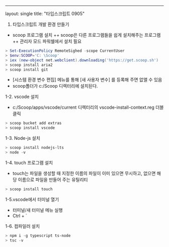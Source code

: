 ---
layout: single
title: "타입스크립트 0905"

1. 타입스크립트 개발 환경 만들기
+ scoop 프로그램 설치
++ scoop은 다른 프로그램들을 쉽게 설치해주는 프로그램
++ 관리자 모드 파워쉘에서 설치 필요

```powershell
> Set-ExecutionPolicy RemoteSighed -scope CurrentUser
> $env:SCOOP='C: \Scoop'
> iex (new-object net.webclient).downloading('https://get.scoop.sh')
> scoop install aria2
> scoop install git
```


+ [시스템 환경 변수 편집] 메뉴를 통해 [새 사용자 변수] 를 등록해 주면 없앨 수 있음
+ scoop폴더가 c:/Scoop 디렉터리에 설치된다.

1-2. vscode 설치
+ c:/Scoop/apps/vscode/current 디렉터리의 vscode-install-context.reg 더블클릭

```powershell
> scoop bucket add extras
> scoop install vscode
```

1-3. Node-js 설치
```powershell
> scoop install nodejs-lts
> node -v
```

1-4. touch 프로그램 설치
+ touch는 파일을 생성할 때 지정한 이름의 파일이 이미 있으면 무시하고, 없으면 해당 이름으로 파일을 만들어 주는 유틸리티
```powershell
> scoop install touch
```

1-5.vscode에서 터미널 열기
+ 터미널/새 터미널 메뉴 실행
+ Ctrl + `

1-6. 컴파일러 설치
```powershell
> npm i -g typescript ts-node
> tsc -v
```